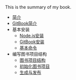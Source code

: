 This is the summary of my book.

* [简介](README.md)
* [GitBook简介](Chapter-1/README.md)
* 基本安装
    * [Node.js安装](Chapter-2/node.js_install.md)
    * [GitBook安装](Chapter-2/gitbook_install.md)
    * [基本命令](Chapter-2/gitbook_command.md)
* 编写图书项目结构
    * [图书项目结构](Chapter-3/book_format.md)
    * [初始化图书项目](Chapter-3/project_init.md)
    * [生成与发布](Chapter-3/generate_and_post.md)